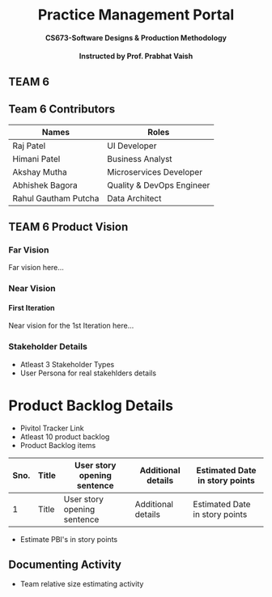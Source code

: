 <h1 align=center>Practice Management Portal</h1>
<h4 align=center>CS673-Software Designs &amp; Production Methodology</h4>
<h4 align=center>Instructed by Prof. Prabhat Vaish</h4>

## TEAM 6

## Team 6 Contributors
<table>
  <thead>
    <tr><th>Names</th><th>Roles</th></tr>
  </thead>
  <tbody>
    <tr><td>Raj Patel</td><td>UI Developer</td></tr>
    <tr><td>Himani Patel</td><td>Business Analyst</td></tr>
    <tr><td>Akshay Mutha</td><td>Microservices Developer</td></tr>
    <tr><td>Abhishek Bagora</td><td>Quality & DevOps Engineer</td></tr>
    <tr><td>Rahul Gautham Putcha</td><td>Data Architect</td></tr>
  </tbody>
</table>


## TEAM 6 Product Vision
### Far Vision
Far vision here...

### Near Vision
#### First Iteration
Near vision for the 1st Iteration here...

### Stakeholder Details
- Atleast 3 Stakeholder Types
- User Persona for real stakehlders details

# Product Backlog Details
- Pivitol Tracker Link
- Atleast 10 product backlog
- Product Backlog items
<table>
  <thead>
    <tr><th>Sno.</th><th>Title</th><th>User story opening sentence</th><th>Additional details</th><th>Estimated Date in story points</th></tr>
  </thead>
  <tbody>
    <tr><td>1</td><td>Title</td><td>User story opening sentence</td><td>Additional details</td><td>Estimated Date in story points</td></tr>
  </tbody>
</table>

- Estimate PBI's in story points

## Documenting Activity 
- Team relative size estimating activity
